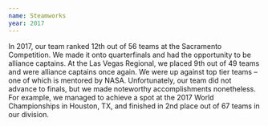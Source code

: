 ```yaml
---
name: Steamworks
year: 2017
---
```


In 2017, our team ranked 12th out of 56 teams at the Sacramento Competition. We made it onto quarterfinals and had the opportunity to be alliance captains. At the Las Vegas Regional, we placed 9th out of 49 teams and were alliance captains once again. We were up against top tier teams – one of which is mentored by NASA. Unfortunately, our team did not advance to finals, but we made noteworthy accomplishments nonetheless. For example, we managed to achieve a spot at the 2017 World Championships in Houston, TX, and finished in 2nd place out of 67 teams in our division.